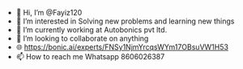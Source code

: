 - 👋 Hi, I’m @Fayiz120
- 👀 I’m interested in Solving new problems and learning new things
- 🌱 I’m currently working at Autobonics pvt ltd.
- 💞️ I’m looking to collaborate on anything
- 🌐 https://bonic.ai/experts/FNSy1NjmYrcqsWYm17OBsuVW1H53
- 📫 How to reach me Whatsapp 8606026387
<!---
Fayiz120/Fayiz120 is a ✨ special ✨ repository because its `README.md` (this file) appears on your GitHub profile.
You can click the Preview link to take a look at your changes.
--->
